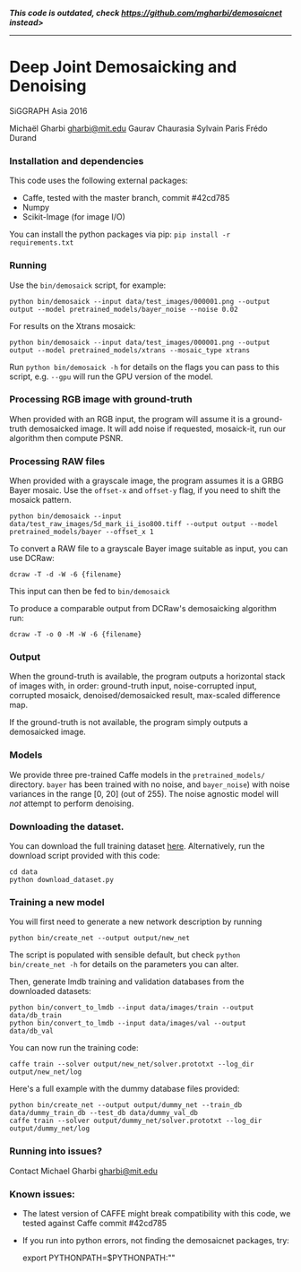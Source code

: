 
***This code is outdated, check <https://github.com/mgharbi/demosaicnet> instead>***

---

# Deep Joint Demosaicking and Denoising

SiGGRAPH Asia 2016

Michaël Gharbi <gharbi@mit.edu>
Gaurav Chaurasia
Sylvain Paris
Frédo Durand


### Installation and dependencies

This code uses the following external packages:
* Caffe, tested with the master branch, commit #42cd785
* Numpy
* Scikit-Image (for image I/O)

You can install the python packages via pip:
`pip install -r requirements.txt`


### Running

Use the `bin/demosaick` script, for example:

```shell
python bin/demosaick --input data/test_images/000001.png --output output --model pretrained_models/bayer_noise --noise 0.02
```

For results on the Xtrans mosaick:

```shell
python bin/demosaick --input data/test_images/000001.png --output output --model pretrained_models/xtrans --mosaic_type xtrans
```

Run `python bin/demosaick -h` for details on the flags you can pass to this script, e.g.
`--gpu` will run the GPU version of the model.


### Processing RGB image with ground-truth

When provided with an RGB input, the program will assume it is a ground-truth demosaicked image.
It will add noise if requested, mosaick-it, run our algorithm then compute PSNR.

### Processing RAW files

When provided with a grayscale image, the program assumes it is a GRBG Bayer mosaic.
Use the `offset-x` and `offset-y` flag, if you need to shift the mosaick pattern.

```shell
python bin/demosaick --input data/test_raw_images/5d_mark_ii_iso800.tiff --output output --model pretrained_models/bayer --offset_x 1
```

To convert a RAW file to a grayscale Bayer image suitable as input, you can use DCRaw:

```shell
dcraw -T -d -W -6 {filename}
```

This input can then be fed to `bin/demosaick`

To produce a comparable output from DCRaw's demosaicking algorithm run:

```shell
dcraw -T -o 0 -M -W -6 {filename}
```

### Output

When the ground-truth is available, the program outputs a horizontal stack of
images with, in order: ground-truth input, noise-corrupted input, corrupted
mosaick, denoised/demosaicked result, max-scaled difference map.

If the ground-truth is not available, the program simply outputs a demosaicked image.


### Models

We provide three pre-trained Caffe models in the `pretrained_models/`
directory. `bayer` has been trained with no noise, and `bayer_noise`) with
noise variances in the range \[0, 20\] (out of 255). The noise agnostic model
will *not* attempt to perform denoising.


### Downloading the dataset.

You can download the full training dataset [here](https://groups.csail.mit.edu/graphics/demosaicnet/dataset.html).
Alternatively, run the download script provided with this code:

```shell
cd data
python download_dataset.py
```


### Training a new model

You will first need to generate a new network description by running 
```shell
python bin/create_net --output output/new_net 
```

The script is populated with sensible default, but check `python
bin/create_net -h` for details on the parameters you can alter.

Then, generate lmdb training and validation databases from the downloaded datasets:

```shell
python bin/convert_to_lmdb --input data/images/train --output data/db_train
python bin/convert_to_lmdb --input data/images/val --output data/db_val
```

You can now run the training code:

```shell
caffe train --solver output/new_net/solver.prototxt --log_dir output/new_net/log 
```

Here's a full example with the dummy database files provided:

```shell
python bin/create_net --output output/dummy_net --train_db data/dummy_train_db --test_db data/dummy_val_db
caffe train --solver output/dummy_net/solver.prototxt --log_dir output/dummy_net/log 
```

### Running into issues?

Contact Michael Gharbi <gharbi@mit.edu>


### Known issues:

* The latest version of CAFFE might break compatibility with this code, we tested against Caffe commit #42cd785
* If you run into python errors, not finding the demosaicnet packages, try: 

    export PYTHONPATH=$PYTHONPATH:""


